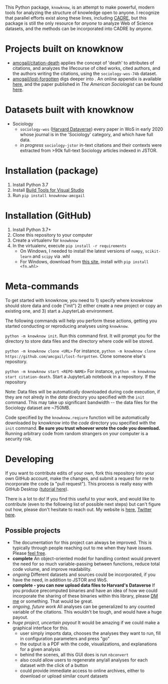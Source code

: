 This Python package, `knowknow`, is an attempt to make powerful, modern tools for analyzing the structure of knowledge open to anyone.
I recognize that parallel efforts exist along these lines, including [CADRE](https://cadre.iu.edu/), but this package is still the only resource for *anyone* to analyze Web of Science datasets, and the methods can be incorporated into CADRE by *anyone*.

<!--
I have included every inch of code here, leaving no stone unturned. With every `pip install knowknow-amcgail`, you download the following:

+ `creating variables`, a collection of pre-processing algorithms for cleaning and summarizing Web of Science search results, or JSTOR Data for Research data dumps.
+ `analyses`, a set of descriptive notebooks which illustrate these datasets
+ A connector to pre-computed cooccurrence sets, hosted on [OSF](https://osf.io/9vx4y/)
-->

# Projects built on knowknow

+ [amcgail/citation-death](https://github.com/amcgail/citation-death) applies the concept of 'death' to attributes of citations, and analyzes the lifecourse of cited works, cited authors, and the authors writing the citations, using the `sociology-wos-74b` dataset. 
+ [amcgail/lost-forgotten](https://github.com/amcgail/lost-forgotten) digs deeper into . An online appendix is available [here](www.alecmcgail.com/lost&forgotten/), and the paper published in *The American Sociologist* can be found [here](https://rdcu.be/cnSFG).

# Datasets built with knowknow

+ Sociology
    + `sociology-wos` ([Harvard Dataverse](https://dataverse.harvard.edu/dataset.xhtml?persistentId=doi:10.7910/DVN/GQGJLQ)) every paper in WoS in early 2020 whose journal is in the 'Sociology' category, and which have full data. 
    + *in progress* `sociology-jstor` in-text citations and their contexts were extracted from >90k full-text Sociology articles indexed in JSTOR. 

# Installation (package)

1. Install Python 3.7
2. Install [Build Tools for Visual Studio](https://visualstudio.microsoft.com/visual-cpp-build-tools/)
3. Run `pip install knowknow-amcgail`

# Installation (GitHub)

1. Install Python 3.7+
2. Clone this repository to your computer
3. Create a virtualenv for `knowknow`
4. In the virtualenv, execute `pip install -r requirements`
    + On Windows, I needed to install the latest versions of `numpy`, `scikit-learn` and `scipy` via .whl
    + For Windows, download from [this site](https://www.lfd.uci.edu/~gohlke/pythonlibs/), install with `pip install <fn.whl>`

# Meta-commands

To get started with knowknow, you need to 
    1) specify where knowknow should store data and code ("init") 
    2) either create a new project or copy an existing one, and 
    3) start a JupyterLab environment. 

The following commands will help you perform these actions, getting you started conducting or reproducing analyses using `knowknow`.

`python -m knowknow init`. 
    Run this command first. 
    It will prompt you for the directory to store data files and the directory where code will be stored.

`python -m knowknow clone <URL>`
    For instance, `python -m knowknow clone https://github.com/amcgail/lost-forgotten`.
    Clone someone else's repository. 

`python -m knowknow start <REPO-NAME>`
    For instance, `python -m knowknow start citation-death`. 
    Start a JupyterLab notebook in a repository. 
    If the repository

Note: 
Data files will be automatically downloaded during code execution, if they are not alredy in the *data* directory you specified with the `init` command. This may take up significant bandwidth -- the data files for the Sociology dataset are ~750MB.

Code specified by the `knowknow.reqiure` function will be automatically downloaded by knowknow into the *code* directory you specified with the `init` command. **Be sure you trust whoever wrote the code you download.** Running arbitrary code from random strangers on your computer is a security risk.

# Developing

If you want to contribute edits of your own, fork this repository into your own GitHub account, make the changes, and submit a request for me to incorporate the code (a "pull request"). This process is really easy with GitHub Desktop ([tutorial here](https://www.youtube.com/watch?v=BYzriB5aTWU)).

There is a lot to do! If you find this useful to your work, and would like to contribute (even to the following list of possible next steps) but can't figure out how, please don't hesitate to reach out. My website is [here](http://www.alecmcgail.com), [Twitter here](https://twitter.com/SomeKindOfAlec). 

## Possible projects

+ The documentation for this project can always be improved. This is typically through people reaching out to me when they have issues. Please [feel free](https://twitter.com/SomeKindOfAlec).
+ **complete** An object-oriented model for handling context would prevent the need for so much variable-passing between functions, reduce total code volume, and improve readability.
+ *ongoing* Different datasets and sources could be incorporated, if you have the need, in addition to JSTOR and WoS.
+ **complete - you can now upload data files to Harvard's Dataverse** If you produce precomputed binaries and have an idea of how we could incorporate the sharing of these binaries within this library, please [DM me](https://twitter.com/SomeKindOfAlec) or something. That would be great.
+ *ongoing, future work* All analyses can be generalized to any counted variable of the citations. This wouldn't be tough, and would have a huge payout.
+ *huge project, uncertain payout* It would be amazing if we could make a graphical interface for this.
    + user simply imports data, chooses the analyses they want to run, fill in configuration parameters and press "go"
    + the output is a PDF with the code, visualizations, and explanations for a given analysis
    + behind the scenes, all this GUI does is run `nbconvert` 
    + also could allow users to regenerate any/all analyses for each dataset with the click of a button
    + could provide immediate access to online archives, either to download or upload similar count datasets
